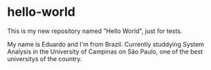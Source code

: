 # hello-world
This is my new repository named "Hello World", just for tests.

My  name is Eduardo and I'm from Brazil. Currently studdying System Analysis in the University of Campinas on São Paulo, one of the best universitys of the country.

